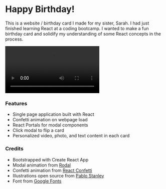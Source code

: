# Happy Birthday!

This is a website / birthday card I made for my sister, Sarah.
I had just finished learning React at a coding bootcamp. I wanted to make a fun birthday card and solidify my understanding of some React concepts in the process.

![Gif](https://i.imgur.com/cP72OV4.mp4)

### Features

- Single page application built with React
- Confetti animation on webpage load
- React Portals for modal components
- Click modal to flip a card
- Personalized video, photo, and text content in each card

### Credits

- Bootstrapped with Create React App
- Modal animation from [Rodal](http://chenjiahan.github.io/rodal/)
- Confetti animation from [React Confetti](https://openbase.io/js/react-confetti)
- Illustrations open source from [Pablo Stanley](https://www.opendoodles.com/)
- Font from [Google Fonts](https://fonts.google.com/)
